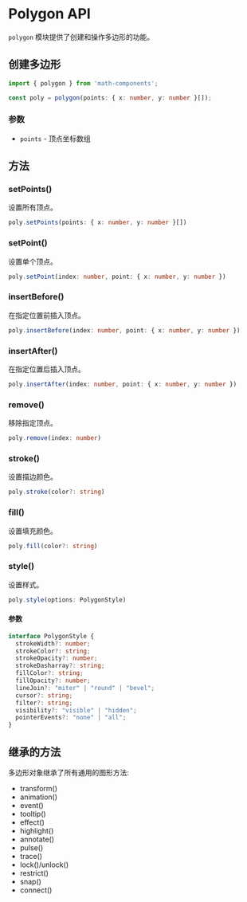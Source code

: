 # Polygon API

`polygon` 模块提供了创建和操作多边形的功能。

## 创建多边形

```typescript
import { polygon } from 'math-components';

const poly = polygon(points: { x: number, y: number }[]);
```

### 参数

- `points` - 顶点坐标数组

## 方法

### setPoints()

设置所有顶点。

```typescript
poly.setPoints(points: { x: number, y: number }[])
```

### setPoint()

设置单个顶点。

```typescript
poly.setPoint(index: number, point: { x: number, y: number })
```

### insertBefore()

在指定位置前插入顶点。

```typescript
poly.insertBefore(index: number, point: { x: number, y: number })
```

### insertAfter()

在指定位置后插入顶点。

```typescript
poly.insertAfter(index: number, point: { x: number, y: number })
```

### remove()

移除指定顶点。

```typescript
poly.remove(index: number)
```

### stroke()

设置描边颜色。

```typescript
poly.stroke(color?: string)
```

### fill()

设置填充颜色。

```typescript
poly.fill(color?: string)
```

### style()

设置样式。

```typescript
poly.style(options: PolygonStyle)
```

#### 参数

```typescript
interface PolygonStyle {
  strokeWidth?: number;
  strokeColor?: string;
  strokeOpacity?: number;
  strokeDasharray?: string;
  fillColor?: string;
  fillOpacity?: number;
  lineJoin?: "miter" | "round" | "bevel";
  cursor?: string;
  filter?: string;
  visibility?: "visible" | "hidden";
  pointerEvents?: "none" | "all";
}
```

## 继承的方法

多边形对象继承了所有通用的图形方法:

- transform()
- animation()
- event()
- tooltip()
- effect()
- highlight()
- annotate()
- pulse()
- trace()
- lock()/unlock()
- restrict()
- snap()
- connect()
